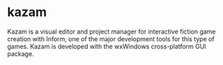 # kazam
Kazam is a visual editor and project manager for interactive fiction game creation with Inform, one of the major development tools for this type of games. Kazam is developed with the wxWindows cross-platform GUI package.
